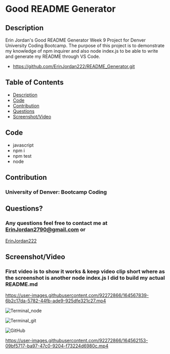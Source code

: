 # Good README Generator

## Description
Erin Jordan's Good README Generator Week 9 Project for Denver University Coding Bootcamp. 
The purpose of this project is to demonstrate my knowledge of npm inquirer and also node index.js to be able to write and generate my README through VS Code.

* https://github.com/ErinJordan222/README_Generator.git

## Table of Contents
* [Description](#description)
* [Code](#code)
* [Contribution](#contribution)
* [Questions](#questions)
* [Screenshot/Video](#screenshot/video)


## Code
* javascript
* npm i
* npm test
* node

## Contribution
### University of Denver: Bootcamp Coding

## Questions?
### Any questions feel free to contact me at <a href="https://erinjordan2790@gmail.com">ErinJordan2790@gmail.com</a> or
<a href="https://github.com/ErinJordan222">ErinJordan222</a>

## Screenshot/Video
### First video is to show it works & keep video clip short where as the screenshot is another node index.js I did to build my actual README.md

https://user-images.githubusercontent.com/92272866/164567839-6b2c17da-5782-44fb-ade9-925dfe321c27.mp4

![Terminal_node](https://user-images.githubusercontent.com/92272866/164561966-50818de8-f2ae-4144-855b-95f97c25a7e2.png)

![Terminal_git](https://user-images.githubusercontent.com/92272866/164561986-3005bb26-7ede-4fbe-84a1-d0734cab0a00.png)

![GitHub](https://user-images.githubusercontent.com/92272866/164562000-888371ae-cee3-4d5d-bae6-edc1acdb453e.png)

https://user-images.githubusercontent.com/92272866/164562153-09bf5717-ba97-47c0-9204-f73224d6980c.mp4

